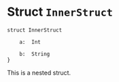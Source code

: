 # Struct `InnerStruct`

```cadence
struct InnerStruct

    a:  Int

    b:  String
}
```
This is a nested struct.
